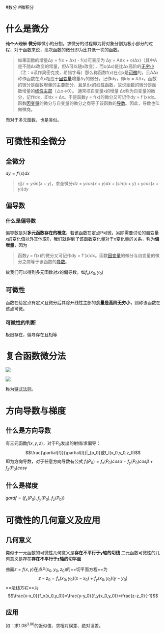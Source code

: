#数分 #微积分
# 什么是微分
~~纯个人理解~~
**微分**即微小的分割，求微分的过程即为将对象分割为极小部分的过程，对于函数来说，高次函数的微分即为比其低一次的函数。
>如果函数的增量Δy = f(x + Δx) - f(x)可表示为 Δy = AΔx + o(Δx)（其中A是不随Δx改变的常量，但A可以随x改变），而o(Δx)是比Δx高阶的[无穷小](https://baike.baidu.com/item/%E6%97%A0%E7%A9%B7%E5%B0%8F)（注：o读作奥密克戎，希腊字母）那么称函数f(x)在点x是[可微](https://baike.baidu.com/item/%E5%8F%AF%E5%BE%AE)的，且AΔx称作函数在点x相应于[因变量](https://baike.baidu.com/item/%E5%9B%A0%E5%8F%98%E9%87%8F/5872908)增量Δy的微分，记作dy，即dy = AΔx。函数的微分是函数增量的主要部分，且是Δx的线性函数，故说函数的微分是函数增量的[线性主部](https://baike.baidu.com/item/%E7%BA%BF%E6%80%A7%E4%B8%BB%E9%83%A8)（△x→0）。
>通常把自变量x的增量 Δx称为自变量的微分，记作dx，即dx = Δx。于是函数y = f(x)的微分又可记作dy = f'(x)dx。函数[因变量](https://baike.baidu.com/item/%E5%9B%A0%E5%8F%98%E9%87%8F/5872908)的微分与自变量的微分之商等于该函数的[导数](https://baike.baidu.com/item/%E5%AF%BC%E6%95%B0)。因此，导数也叫做微商。

而对于多元函数，也是类似。
# 可微性和全微分

## 全微分

$dy = f'(x)dx$
>设$z = ysin(x+y)$，求全微分$dz$ = $ycos(x+y)dx+(sin(x+y)+ycos(x+y))dy$

## 偏导数
### 什么是偏导数
偏导数是对**多元函数存在的概念**，若该函数在定点P可微，另除需要讨论的自变量$x$的变化值以外其他取0，我们就得到了该函数变化量对于$x$变化量的关系，称为**偏增量**，因为
>函数y = f(x)的微分又可记作dy = f'(x)dx。函数[因变量](https://baike.baidu.com/item/%E5%9B%A0%E5%8F%98%E9%87%8F/5872908)的微分与自变量的微分之商等于该函数的[导数](https://baike.baidu.com/item/%E5%AF%BC%E6%95%B0)。

故我们可以得到多元函数对$x$的偏导数，如$f_x(x_0,y_0)$

## 可微性
函数在给定点有定义且微分后其除开线性主部的**余量是高阶无穷小**，则称该函数在该点可微。
### 可微性的判断
极限存在，偏导存在且相等

# 复合函数微分法
![](https://bkimg.cdn.bcebos.com/formula/2458d1b377c91c7cbba17bb3bd315db2.svg)

![](https://bkimg.cdn.bcebos.com/formula/f2b2d558d977103b2c6b2712ceb0dbac.svg)

称为[链式法则](https://baike.baidu.com/item/%E9%93%BE%E5%BC%8F%E6%B3%95%E5%88%99)。
# 方向导数与梯度
## 什么是方向导数
有三元函数$f(x,y,z)$，对于$P_0$发出的射线$l$求偏导：$$\frac{\partial{f}}{\partial{l}}|_{p_0}或f_l(x_0,y_0,z_0)$$
即为方向导数，对于任意方向导数有公式
$f_l(P_0) =  f_x(P_0)cos\alpha+f_y(P_0)cos\beta+f_z(P_0)cos\gamma$
## 什么是梯度
$gard f = (f_x(P_0),f_y(P_0),f_z(P_0))$

# 可微性的几何意义及应用
## 几何意义
类似于一元函数的可微性几何意义是**存在不平行于y轴的切线**
二元函数可微性的几何意义是存在**存在不平行于z轴的切平面**

曲面$z=f(x,y)$在点$P(x_0,y_0,z_0)$的==切平面方程==为$$z-z_0=f_x(x_0,y_0)(x-x_0)+f_y(x_0,y_0)(y-y_0)$$
==法线方程==为$$\frac{x-x_0}{f_x(x_0,y_0)}=\frac{y-y_0}{f_y(x_0,y_0)}=\frac{z-z_0}{-1}$$
## 应用
如：求$1.08^{3.96}$的近似值、求相对误差、绝对误差。